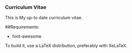 ### Curriculum Vitae

This is My up-to date curriculum vitae.

##Requirements:
 - font-awesome

To build it, use a LaTeX distribution, preferably with XeLaTeX.

